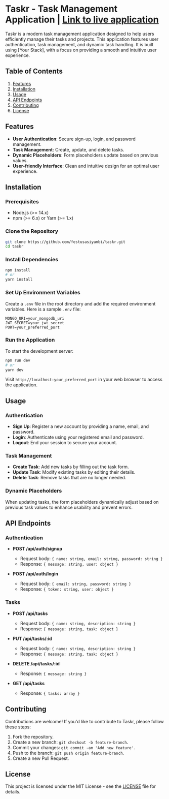 # Taskr - Task Management Application | [Link to live application](https://taskr-v9iy.onrender.com/)

Taskr is a modern task management application designed to help users efficiently manage their tasks and projects. This application features user authentication, task management, and dynamic task handling. It is built using [Your Stack], with a focus on providing a smooth and intuitive user experience.

## Table of Contents

1. [Features](#features)
2. [Installation](#installation)
3. [Usage](#usage)
4. [API Endpoints](#api-endpoints)
5. [Contributing](#contributing)
6. [License](#license)

## Features

- **User Authentication**: Secure sign-up, login, and password management.
- **Task Management**: Create, update, and delete tasks.
- **Dynamic Placeholders**: Form placeholders update based on previous values.
- **User-friendly Interface**: Clean and intuitive design for an optimal user experience.

## Installation

### Prerequisites

- Node.js (>= 14.x)
- npm (>= 6.x) or Yarn (>= 1.x)

### Clone the Repository

```bash
git clone https://github.com/festusasiyanbi/taskr.git
cd taskr
```

### Install Dependencies

```bash
npm install
# or
yarn install
```

### Set Up Environment Variables

Create a `.env` file in the root directory and add the required environment variables. Here is a sample `.env` file:

```
MONGO_URI=your_mongodb_uri
JWT_SECRET=your_jwt_secret
PORT=your_preferred_port
```

### Run the Application

To start the development server:

```bash
npm run dev
# or
yarn dev
```

Visit `http://localhost:your_preferred_port` in your web browser to access the application.

## Usage

### Authentication

- **Sign Up**: Register a new account by providing a name, email, and password.
- **Login**: Authenticate using your registered email and password.
- **Logout**: End your session to secure your account.

### Task Management

- **Create Task**: Add new tasks by filling out the task form.
- **Update Task**: Modify existing tasks by editing their details.
- **Delete Task**: Remove tasks that are no longer needed.

### Dynamic Placeholders

When updating tasks, the form placeholders dynamically adjust based on previous task values to enhance usability and prevent errors.

## API Endpoints

### Authentication

- **POST /api/auth/signup**
  - Request body: `{ name: string, email: string, password: string }`
  - Response: `{ message: string, user: object }`

- **POST /api/auth/login**
  - Request body: `{ email: string, password: string }`
  - Response: `{ token: string, user: object }`

### Tasks

- **POST /api/tasks**
  - Request body: `{ name: string, description: string }`
  - Response: `{ message: string, task: object }`

- **PUT /api/tasks/:id**
  - Request body: `{ name: string, description: string }`
  - Response: `{ message: string, task: object }`

- **DELETE /api/tasks/:id**
  - Response: `{ message: string }`

- **GET /api/tasks**
  - Response: `{ tasks: array }`

## Contributing

Contributions are welcome! If you'd like to contribute to Taskr, please follow these steps:

1. Fork the repository.
2. Create a new branch: `git checkout -b feature-branch`.
3. Commit your changes: `git commit -am 'Add new feature'`.
4. Push to the branch: `git push origin feature-branch`.
5. Create a new Pull Request.

## License

This project is licensed under the MIT License - see the [LICENSE](https://github.com/festusasiyanbi/taskr/blob/main/LICENSE) file for details.

